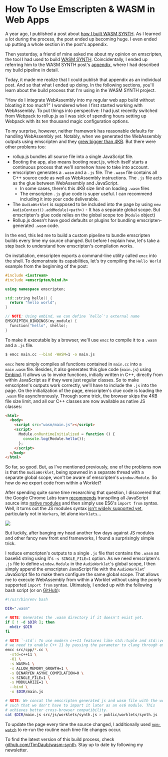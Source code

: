 # How To Use Emscripten & WASM in Web Apps

A year ago, I published a post about [how I built WASM
SYNTH](https://timdaub.github.io/2020/02/19/wasm-synth/). As I learned a lot
during the process, the post ended up becoming huge. I even ended up putting a
whole section in the post's appendix.

Then yesterday, a friend of mine asked me about my opinion on emscripten, the
tool I had used to build [WASM SYNTH](https://github.com/TimDaub/wasm-synth).
Coincidentally, I ended up referring him to the WASM SYNTH post's
[appendix](https://timdaub.github.io/2020/02/19/wasm-synth/#appendix), where I
had described my build pipeline in detail.

Today, it made me realize that I could publish that appendix as an individual
post. And so that what I ended up doing. In the following sections, you'll
learn about the build process that I'm using in the WASM SYNTH project.

"How do I integrate WebAssembly into my regular web app build without bloating
it too much?" I wondered when I first started working with WebAssembly. To put
things into perspective: I had just recently switched from Webpack to rollup.js
as I was sick of spending hours setting up Webpack with its ten thousand magic
configuration options.

To my surprise, however, neither framework has reasonable defaults for handling
WebAssembly yet. Notably, when we generated the WebAssembly outputs using
emscripten and they [grew bigger than
4KB](https://developers.google.com/web/updates/2018/04/loading-wasm). But
there were other problems too:

- rollup.js bundles all source file into a single JavaScript file.
- Booting the app, also means booting react.js, which itself starts a continuous
  process that we'll somehow have to take into account.
- emscripten generates a `.wasm` and a `.js` file. The `.wasm` file contains
  all C++ source code as well as WebAssembly instructions. The `.js` file acts
  as the glue between WebAssembly and JavaScript.
  - In some cases, there's this 4KB size limit on loading `.wasm` files
  - The emscripten `.js` glue code is super useful. I can recommend including
    it into your code deliverable.
- The `AudioWorklet` is supposed to be included into the page by using `new AudioContext().addModule(<path>)` - It has a separate global scope. But emscripten's glue code relies on the
  global scope too (`Module` object)
- Rollup.js doesn't have good defaults or plugins for bundling
  emscripten-generated `.wasm` code.

In the end, this led me to build a custom pipeline to bundle emscripten builds
every time my source changed. But before I explain how, let's take a step back
to understand how emscripten's compilation works.

On installation, emscripten exports a command-line utility called `emcc` into
the shell. To demonstrate its capabilities, let's try compiling the `Hello World` example from the beginning of the post:

```c++
#include <iostream>
#include <emscripten/bind.h>

using namespace emscripten;

std::string hello() {
  return "hello world";
}

// NOTE: Using embind, we can define `hello`'s external name
EMSCRIPTEN_BINDINGS(my_module) {
  function("hello", &hello);
}
```

To make it executable by a browser, we'll use `emcc` to compile it to a `.wasm`
and a `.js` file.

```bash
$ emcc main.cc --bind -WASM=1 -o main.js
```

`emcc` here simply compiles all functions contained in `main.cc` into a
`main.wasm` file. Besides, it also generates this glue code (`main.js`) using
[Embind](https://emscripten.org/docs/porting/connecting_cpp_and_javascript/embind.html).
It allows us to invoke functions, initially written in C++, directly from
within JavaScript as if they were just regular classes. So to make emscripten's
outputs work correctly, we'll have to include the `.js` into the page. On the
initialization of the page, emscripten's clue code is loading the `.wasm` file
asynchronously. Through some trick, the browser skips the 4KB file size limit,
and all our C++ classes are now available as native JS classes:

```html
<html>
  <body>
    <script src="wasm/main.js"></script>
    <script>
      Module.onRuntimeInitialized = function () {
        console.log(Module.hello());
      };
    </script>
  </body>
</html>
```

So far, so good. But, as I've mentioned previously, one of the problems now is that
the `AudioWorklet`, being spawned in a separate thread with a separate global
scope, won't be aware of emscripten's `window.Module`. So how do we export code
from within a Worklet?

After spending quite some time researching that question, I discovered that the
Google Chrome Labs team
[recommends](https://github.com/GoogleChromeLabs/web-audio-samples/blob/master/audio-worklet/design-pattern/wasm/index.html)
transpiling all JavaScript source into [native
modules](https://developer.mozilla.org/en-US/docs/Web/JavaScript/Guide/Modules)
and then simply use ES6's `import from` syntax. Well, it turns out the JS
modules syntax [isn't widely supported
yet](https://developer.mozilla.org/en-US/docs/Web/JavaScript/Guide/Modules),
particularly not in `Workers`, let alone `Worklets`...

![](/assets/images/import-support.png)

But luckily, after banging my head another few days against JS modules and
other fancy new front end frameworks, I found a surprisingly simple trick.

I reduce emscripten's outputs to a single `.js` file that contains the `.wasm`
as base64 string using it's `-s SINGLE_FILE=1` option. As we need emscripten's
`.js` file to define `window.Module` in the `AudioWorklet`'s global scope, I
then simply append the emscripten JavaScript file with the `AudioWorklet`'
JavaScript file to make them configure the same global scope. That allows me to
execute WebAssembly from within a Worklet without using the poorly supported
`import from` syntax. Ultimately, I ended up with the following bash script (or
on
[GitHub](https://github.com/TimDaub/wasm-synth/blob/master/scripts/build.sh)):

```bash
#!/usr/bin/env bash

DIR=".wasm"

# NOTE: Generates the .wasm directory if it doesn't exist yet.
if [ ! -d $DIR ]; then
  mkdir $DIR
fi

# NOTE `-std`: To use modern c++11 features like std::tuple and std::vector,
# we need to enable C++ 11 by passing the parameter to clang through emcc.
emcc src/cpp/*.cc \
  -std=c++11 \
  -O1 \
  -s WASM=1 \
  -s ALLOW_MEMORY_GROWTH=1 \
  -s BINARYEN_ASYNC_COMPILATION=0 \
  -s SINGLE_FILE=1 \
  -s MODULARIZE=1 \
  --bind \
  -o $DIR/main.js

# NOTE: We concat the emscripten generated js and wasm file with the worklet
# such that we don't have to import it later as an es6 module. This
# achieves better cross-browser compatibility.
cat $DIR/main.js src/js/worklets/synth.js > public/worklets/synth.js
```

To update the page every time the source changed, I additionally used
[`npm-watch`](https://www.npmjs.com/package/npm-watch) to re-run the routine
each time file changes occur.

To find the latest version of this build process, check
[github.com/TimDaub/wasm-synth](https://github.com/TimDaub/wasm-synth). Stay up
to date by following my newsletter.
